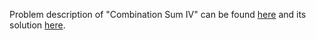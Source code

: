 Problem description of "Combination Sum IV" can be found [here](https://leetcode.com/problems/combination-sum-iv/) and its solution [here](https://github.com/aurimas13/LeetCode-HackerRank-MAANG/blob/main/LeetCode/Java%20Solutions/Combination%20Sum%20IV/combination.java).
